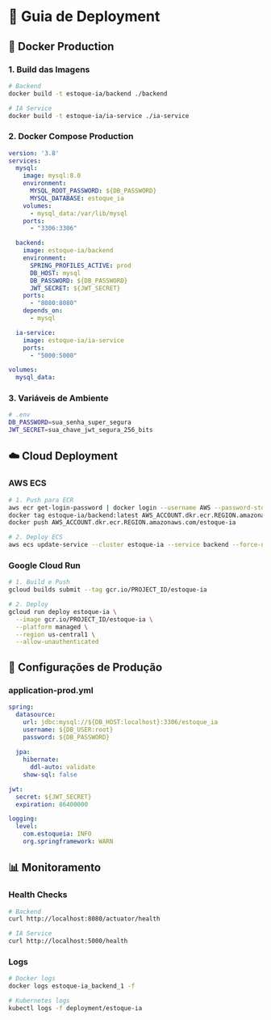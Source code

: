 # 🚀 Guia de Deployment

## 🐳 Docker Production

### 1. Build das Imagens
```bash
# Backend
docker build -t estoque-ia/backend ./backend

# IA Service
docker build -t estoque-ia/ia-service ./ia-service
```

### 2. Docker Compose Production
```yaml
version: '3.8'
services:
  mysql:
    image: mysql:8.0
    environment:
      MYSQL_ROOT_PASSWORD: ${DB_PASSWORD}
      MYSQL_DATABASE: estoque_ia
    volumes:
      - mysql_data:/var/lib/mysql
    ports:
      - "3306:3306"

  backend:
    image: estoque-ia/backend
    environment:
      SPRING_PROFILES_ACTIVE: prod
      DB_HOST: mysql
      DB_PASSWORD: ${DB_PASSWORD}
      JWT_SECRET: ${JWT_SECRET}
    ports:
      - "8080:8080"
    depends_on:
      - mysql

  ia-service:
    image: estoque-ia/ia-service
    ports:
      - "5000:5000"

volumes:
  mysql_data:
```

### 3. Variáveis de Ambiente
```bash
# .env
DB_PASSWORD=sua_senha_super_segura
JWT_SECRET=sua_chave_jwt_segura_256_bits
```

## ☁️ Cloud Deployment

### AWS ECS
```bash
# 1. Push para ECR
aws ecr get-login-password | docker login --username AWS --password-stdin
docker tag estoque-ia/backend:latest AWS_ACCOUNT.dkr.ecr.REGION.amazonaws.com/estoque-ia
docker push AWS_ACCOUNT.dkr.ecr.REGION.amazonaws.com/estoque-ia

# 2. Deploy ECS
aws ecs update-service --cluster estoque-ia --service backend --force-new-deployment
```

### Google Cloud Run
```bash
# 1. Build e Push
gcloud builds submit --tag gcr.io/PROJECT_ID/estoque-ia

# 2. Deploy
gcloud run deploy estoque-ia \
  --image gcr.io/PROJECT_ID/estoque-ia \
  --platform managed \
  --region us-central1 \
  --allow-unauthenticated
```

## 🔧 Configurações de Produção

### application-prod.yml
```yaml
spring:
  datasource:
    url: jdbc:mysql://${DB_HOST:localhost}:3306/estoque_ia
    username: ${DB_USER:root}
    password: ${DB_PASSWORD}
  
  jpa:
    hibernate:
      ddl-auto: validate
    show-sql: false

jwt:
  secret: ${JWT_SECRET}
  expiration: 86400000

logging:
  level:
    com.estoqueia: INFO
    org.springframework: WARN
```

## 📊 Monitoramento

### Health Checks
```bash
# Backend
curl http://localhost:8080/actuator/health

# IA Service
curl http://localhost:5000/health
```

### Logs
```bash
# Docker logs
docker logs estoque-ia_backend_1 -f

# Kubernetes logs
kubectl logs -f deployment/estoque-ia
```